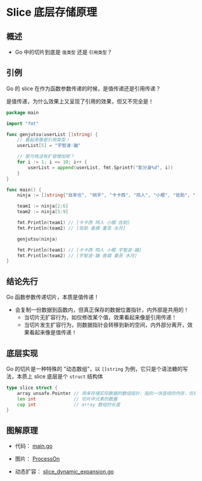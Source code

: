 # Slice 底层存储原理

## 概述

- Go 中的切片到底是 `值类型` 还是 `引用类型`？

## 引例

Go 的 slice 在作为函数参数传递的时候，是值传递还是引用传递？

是值传递，为什么效果上又呈现了引用的效果，但又不完全是！

```go
package main

import "fmt"

func genjutsu(userList []string) {
    // 看起来像是引用类型！
    userList[5] = "宇智波·鼬"

    // 那为啥没有扩容增加呢？
    for i := 1; i <= 10; i++ {
        userList = append(userList, fmt.Sprintf("影分身%d", i))
    }
}

func main() {
    ninja := []string{"自来也", "纲手", "卡卡西", "鸣人", "小樱", "佐助", "香燐", "重吾", "水月", "大蛇丸"}

    team1 := ninja[2:6]
    team2 := ninja[5:9]

    fmt.Println(team1) // [卡卡西 鸣人 小樱 佐助]
    fmt.Println(team2) // [佐助 香燐 重吾 水月]

    genjutsu(ninja)

    fmt.Println(team1) // [卡卡西 鸣人 小樱 宇智波·鼬]
    fmt.Println(team2) // [宇智波·鼬 香燐 重吾 水月]
}
```

## 结论先行

Go 函数参数传递切片，本质是值传递！

- 会复制一份数据到函数内，但真正保存的数据位置指针，内外部是共用的！
  - 当切片无扩容行为，如仅修改某个值，效果看起来像是引用传递！
  - 当切片发生扩容行为，则数据指针会转移到新的空间，内外部分离开，效果看起来像是值传递！

## 底层实现

Go 的切片是一种特殊的 "动态数组"，以 `[]string` 为例，它只是个语法糖的写法，本质上 slice 底层是个 `struct` 结构体

```go
type slice struct {
    array unsafe.Pointer // 用来存储实际数据的数组指针，指向一块连续的内存，仅指明 head 元素位置
    len int              // 切片中元素的数量
    cap int              // array 数组的长度
}
```

## 图解原理

- 代码：
[main.go](https://github.com/pokeyaro/learnGo/tree/master/basic/chapter05/section03/main.go)

- 图片：
[ProcessOn](https://www.processon.com/view/63ddf3d88363e12bdd67b1a0)

- 动态扩容：
[slice_dynamic_expansion.go](https://github.com/pokeyaro/learnGo/tree/master/basic/chapter05/section03/slice_dynamic_expansion.go)


